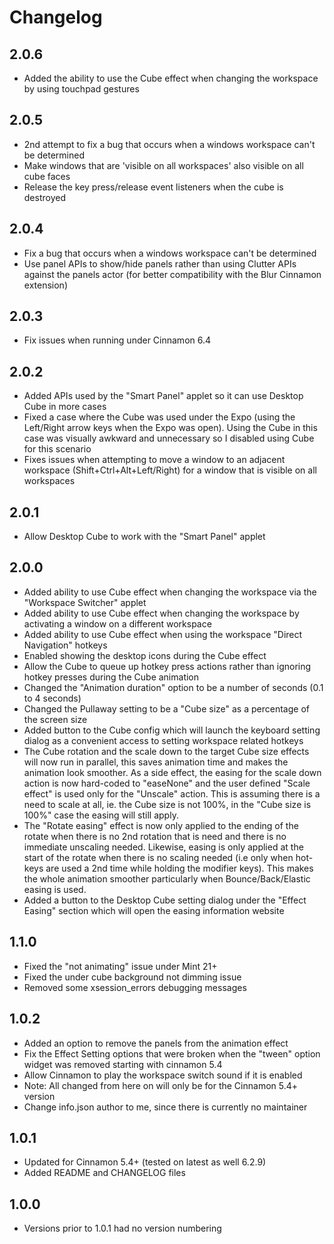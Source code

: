 # Changelog

## 2.0.6

- Added the ability to use the Cube effect when changing the workspace by using touchpad gestures

## 2.0.5

- 2nd attempt to fix a bug that occurs when a windows workspace can't be determined
- Make windows that are 'visible on all workspaces' also visible on all cube faces
- Release the key press/release event listeners when the cube is destroyed

## 2.0.4

- Fix a bug that occurs when a windows workspace can't be determined
- Use panel APIs to show/hide panels rather than using Clutter APIs against the panels actor (for better compatibility with the Blur Cinnamon extension)

## 2.0.3

- Fix issues when running under Cinnamon 6.4

## 2.0.2

- Added APIs used by the "Smart Panel" applet so it can use Desktop Cube in more cases
- Fixed a case where the Cube was used under the Expo (using the Left/Right arrow keys when the Expo was open). Using the Cube in this case was visually awkward and unnecessary so I disabled using Cube for this scenario
- Fixes issues when attempting to move a window to an adjacent workspace (Shift+Ctrl+Alt+Left/Right) for a window that is visible on all workspaces

## 2.0.1

- Allow Desktop Cube to work with the "Smart Panel" applet

## 2.0.0

* Added ability to use Cube effect when changing the workspace via the "Workspace Switcher" applet
* Added ability to use Cube effect when changing the workspace by activating a window on a different workspace
* Added ability to use Cube effect when using the workspace "Direct Navigation" hotkeys
* Enabled showing the desktop icons during the Cube effect
* Allow the Cube to queue up hotkey press actions rather than ignoring hotkey presses during the Cube animation
* Changed the "Animation duration" option to be a number of seconds (0.1 to 4 seconds)
* Changed the Pullaway setting to be a "Cube size" as a percentage of the screen size
* Added button to the Cube config which will launch the keyboard setting dialog as a convenient access to setting workspace related hotkeys
* The Cube rotation and the scale down to the target Cube size effects will now run in parallel, this saves animation time and makes the animation look smoother. As a side effect, the easing for the scale down action is now hard-coded to "easeNone" and the user defined "Scale effect" is used only for the "Unscale" action. This is assuming there is a need to scale at all, ie. the Cube size is not 100%, in the "Cube size is 100%" case the easing will still apply.
* The "Rotate easing" effect is now only applied to the ending of the rotate when there is no 2nd rotation that is need and there is no immediate unscaling needed. Likewise, easing is only applied at the start of the rotate when there is no scaling needed (i.e only when hot-keys are used a 2nd time while holding the modifier keys). This makes the whole animation smoother particularly when Bounce/Back/Elastic easing is used.
* Added a button to the Desktop Cube setting dialog under the "Effect Easing" section which will open the easing information website

## 1.1.0

* Fixed the "not animating" issue under Mint 21+
* Fixed the under cube background not dimming issue
* Removed some xsession_errors debugging messages

## 1.0.2

* Added an option to remove the panels from the animation effect
* Fix the Effect Setting options that were broken when the "tween" option widget was removed starting with cinnamon 5.4
* Allow Cinnamon to play the workspace switch sound if it is enabled
* Note: All changed from here on will only be for the Cinnamon 5.4+ version
* Change info.json author to me, since there is currently no maintainer

## 1.0.1

* Updated for Cinnamon 5.4+ (tested on latest as well 6.2.9)
* Added README and CHANGELOG files

## 1.0.0

* Versions prior to 1.0.1 had no version numbering
